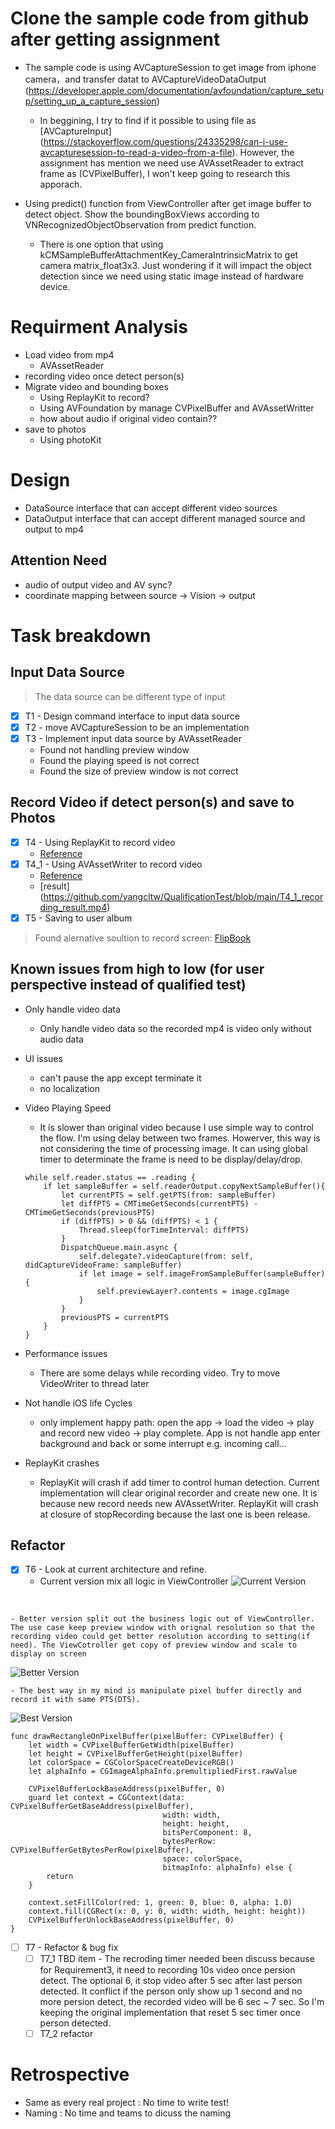 
# Clone the sample code from github after getting assignment

- The sample code is using AVCaptureSession to get image from iphone camera，and transfer datat to  AVCaptureVideoDataOutput (https://developer.apple.com/documentation/avfoundation/capture_setup/setting_up_a_capture_session)
	- In beggining, I try to find if it possible to using file as [AVCaptureInput] (https://stackoverflow.com/questions/24335298/can-i-use-avcapturesession-to-read-a-video-from-a-file). However, the assignment has mention we need use AVAssetReader to extract frame as (CVPixelBuffer), I won't keep going to research this apporach. 

- Using predict() function from ViewController after get image buffer to detect object. Show the boundingBoxViews according to VNRecognizedObjectObservation from predict function. 
	- There is one option that using kCMSampleBufferAttachmentKey_CameraIntrinsicMatrix to get camera matrix_float3x3. Just wondering if it will impact the object detection since we need using static image instead of hardware device.


# Requirment Analysis
- Load video from mp4
	- AVAssetReader
- recording video once detect person(s)
- Migrate video and bounding boxes
	- Using ReplayKit to record?
	- Using	AVFoundation by manage CVPixelBuffer and AVAssetWritter
	- how about audio if original video contain??
- save to photos
	- Using photoKit


# Design 
- DataSource interface that can accept different video sources
- DataOutput interface that can accept different managed source and output to mp4

## Attention Need
- audio of output video and AV sync?
- coordinate mapping between source -> Vision -> output


# Task breakdown
## Input Data Source
> The data source can be different type of input

- [x] T1 - Design command interface to input data source
- [x] T2 - move AVCaptureSession to be an implementation
- [x] T3 - Implement input data source by AVAssetReader
	- Found not handling preview window
	- Found the playing speed is not correct
	- Found the size of preview window is not correct

## Record Video if detect person(s) and save to Photos
- [x] T4 - Using ReplayKit to record video
	- [Reference](https://github.com/appcoda/ReplayKitDemo/blob/master/ScreenRecord/ViewController.swift) 
- [x] T4_1 - Using AVAssetWriter to record video
	- [Reference](https://gist.github.com/kylehowells/31c40eea38209d751f4d4b02ba7dbf65) 
	- [result] (https://github.com/yangcltw/QualificationTest/blob/main/T4_1_recording_result.mp4)
- [x] T5 - Saving to user album

> Found alernative soultion to record screen: [FlipBook](https://github.com/bgayman/FlipBook/tree/master)

## Known issues from high to low (for user perspective instead of qualified test)

- Only handle video data
	- Only handle video data so the recorded mp4 is video only without audio data

- UI issues
	- can't pause the app except terminate it
	- no localization

- Video Playing Speed
	- It is slower than original video because I use simple way to control the flow. I'm using delay between two frames. Howerver, this way is not considering the time of processing image. It can using global timer to determinate the frame is need to be display/delay/drop.
	```
	while self.reader.status == .reading {
		if let sampleBuffer = self.readerOutput.copyNextSampleBuffer(){
			let currentPTS = self.getPTS(from: sampleBuffer)
			let diffPTS = CMTimeGetSeconds(currentPTS) - CMTimeGetSeconds(previousPTS)
			if (diffPTS) > 0 && (diffPTS) < 1 {
				Thread.sleep(forTimeInterval: diffPTS)
			}
			DispatchQueue.main.async {
				self.delegate?.videoCapture(from: self, didCaptureVideoFrame: sampleBuffer)
				if let image = self.imageFromSampleBuffer(sampleBuffer) {
					self.previewLayer?.contents = image.cgImage
				}
			}
			previousPTS = currentPTS
		}
	}
	```
- Performance issues
	- There are some delays while recording video. Try to move VideoWriter to thread later

- Not handle iOS life Cycles
	- only implement happy path: open the app -> load the video -> play and record new video -> play complete. App is not handle app enter background and back or some interrupt e.g. incoming call... 

- ReplayKit crashes
	- ReplayKit will crash if add timer to control human detection. Current implementation will clear original recorder and create new one. It is because new record needs new AVAssetWriter. ReplayKit will crash at closure of stopRecording because the last one is been release.

## Refactor
- [x] T6 - Look at current architecture and refine.
	- Current version mix all logic in ViewController
![Current Version](https://github.com/yangcltw/QualificationTest/blob/main/Current_Flow.png)
<br>

	- Better version split out the business logic out of ViewController. The use case keep preview window with orignal resolution so that the recording video could get better resolution according to setting(if need). The ViewCotroller get copy of preview window and scale to display on screen
![Better Version](https://github.com/yangcltw/QualificationTest/blob/main/Better_Flow.png)
<br>

	- The best way in my mind is manipulate pixel buffer directly and record it with same PTS(DTS). 
![Best Version](https://github.com/yangcltw/QualificationTest/blob/main/Best_Flow.png)
<br>

```
func drawRectangleOnPixelBuffer(pixelBuffer: CVPixelBuffer) {
    let width = CVPixelBufferGetWidth(pixelBuffer)
    let height = CVPixelBufferGetHeight(pixelBuffer)
    let colorSpace = CGColorSpaceCreateDeviceRGB()
    let alphaInfo = CGImageAlphaInfo.premultipliedFirst.rawValue

    CVPixelBufferLockBaseAddress(pixelBuffer, 0)
    guard let context = CGContext(data: CVPixelBufferGetBaseAddress(pixelBuffer),
                                  width: width,
                                  height: height,
                                  bitsPerComponent: 8,
                                  bytesPerRow: CVPixelBufferGetBytesPerRow(pixelBuffer),
                                  space: colorSpace,
                                  bitmapInfo: alphaInfo) else {
        return
    }

    context.setFillColor(red: 1, green: 0, blue: 0, alpha: 1.0)
    context.fill(CGRect(x: 0, y: 0, width: width, height: height))
    CVPixelBufferUnlockBaseAddress(pixelBuffer, 0)
}
```

- [ ] T7 - Refactor & bug fix
	- [ ] T7_1 TBD item - The recroding timer needed been discuss because for Requirement3, it need to recording 10s video once persion detect. The optional 6, it stop video after 5 sec after last person detected. It conflict if the person only show up 1 second and no more persion detect, the recorded video will be 6 sec ~ 7 sec. So I'm keeping the original implementation that reset 5 sec timer once person detected.
	- [ ] T7_2 refactor

# Retrospective
- Same as every real project : No time to write test!
- Naming : No time and teams to dicuss the naming


